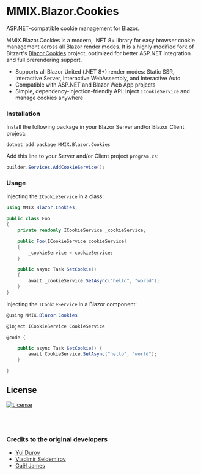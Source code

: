 # MMIX.Blazor.Cookies

ASP.NET-compatible cookie management for Blazor.

MMIX.Blazor.Cookies is a modern, .NET 8+ library for easy browser cookie management across all Blazor render modes. It is a highly modified fork of Bitzart's [Blazor.Cookies](https://github.com/BitzArt/Blazor.Cookies) project, optimized for better ASP.NET integration and full prerendering support.

- Supports all Blazor United (.NET 8+) render modes: Static SSR, Interactive Server, Interactive WebAssembly, and Interactive Auto
- Compatible with ASP.NET and Blazor Web App projects
- Simple, dependency-injection-friendly API: inject `ICookieService` and manage cookies anywhere

### Installation
Install the following package in your Blazor Server and/or Blazor Client project:
```
dotnet add package MMIX.Blazor.Cookies
```
Add this line to your Server and/or Client project `program.cs`:

```csharp
builder.Services.AddCookieService();
```

### Usage

Injecting the `ICookieService` in a class:
```csharp
using MMIX.Blazor.Cookies;

public class Foo
{
    private readonly ICookieService _cookieService;

    public Foo(ICookieService cookieService)
    {
        _cookieService = cookieService;
    }

    public async Task SetCookie()
    {
        await _cookieService.SetAsync("hello", "world");
    }
}
```

Injecting the `ICookieService` in a Blazor component:
```csharp
@using MMIX.Blazor.Cookies

@inject ICookieService CookieService

@code {

    public async Task SetCookie() {
        await CookieService.SetAsync("hello", "world");
    }

}
```


## License

[![License](https://img.shields.io/badge/mit-%230072C6?style=for-the-badge)](https://github.com/themmixproject/MMIX.Blazor.Cookies/blob/main/LICENSE)

<br /><br />

### Credits to the original developers
- [Yui Durov](https://github.com/YuriyDurov "Yui Durov")
- [Vladimir Seldemirov](https://github.com/ligowsky "Vladimir Seldemirov")
- [Gaël James](https://github.com/gaelj)
